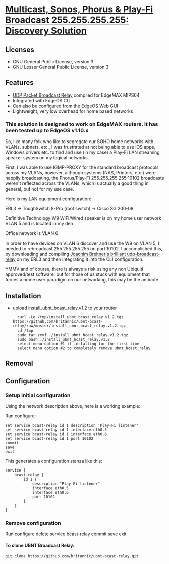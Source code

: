 # [Multicast, Sonos, Phorus & Play-Fi Broadcast 255.255.255.255:<port> Discovery Solution](https://community.ubnt.com/t5/EdgeMAX/Multicast-Sonos-Phorus-amp-Play-Fi-Broadcast-255-255-255-255-lt/td-p/1259616)

## Licenses

* GNU General Public License, version 3
* GNU Lesser General Public License, version 3

## Features

* [UDP Packet Broadcast Relay](http://www.joachim-breitner.de/udp-broadcast-relay/) compiled for EdgeMAX MIPS64
* Integrated with EdgeOS CLI
* Can also be configured from the EdgeOS Web GUI
* Lightweight, very low overhead for home based networks

### This solution is designed to work on EdgeMAX routers. It has been tested up to EdgeOS v1.10.x

So, like many folk who like to segregate our SOHO home networks with VLANs, subnets, etc., I was frustrated at not being able to use iOS apps, Windows drivers etc. to find and use (in my case) a Play-Fi LAN streaming speaker system on my logical networks.

First, I was able to use IGMP-PROXY for the standard broadcast protocols across my VLANs, however, although systems (NAS, Printers, etc.) were happily broadcasting, the Phorus/Play-Fi 255.255.255.255:10102 broadcasts weren't reflected across the VLANs, which is actually a good thing in general, but not for my use case.

Here is my LAN equipment configuration:

ERL3 -> ToughSwitch 8-Pro (root switch) -> Cisco SG 200-08

Definitive Technology W9 WiFi/Wired speaker is on my home user network VLAN 5 and is located in my den

Office network is VLAN 6

In order to have devices on VLAN 6 discover and use the W9 on VLAN 5, I needed to rebroadcast 255.255.255.255 on port 10102. I accomplished this, by downloading and compiling [Joachim Breitner's brilliant udp-broadcast-relay](http://www.joachim-breitner.de/udp-broadcast-relay/) on my ERL3 and then integrating it into the CLI configuration.

YMMV and of course, there is always a risk using any non Ubiquiti approved/test software, but for those of us stuck with equipment that forces a home user paradigm on our networking, this may be the antidote.

## Installation

* upload install_ubnt_bcast_relay.v1.2 to your router

        curl -Lo /tmp/install_ubnt_bcast_relay.v1.2.tgz https://github.com/britannic/ubnt-bcast-relay/raw/master/install_ubnt_bcast_relay.v1.2.tgz 
        cd /tmp
        sudo tar zxvf ./install_ubnt_bcast_relay.v1.2.tgz
        sudo bash ./install_ubnt_bcast_relay.v1.2
        select menu option #1 if installing for the first time
        select menu option #2 to completely remove ubnt_bcast_relay

## Removal

## Configuration

### Setup initial configuration

Using the network description above, here is a working example:

Run configure:

    set service bcast-relay id 1 description 'Play-Fi listener'
    set service bcast-relay id 1 interface eth0.5
    set service bcast-relay id 1 interface eth0.6
    set service bcast-relay id 1 port 10102
    commit
    save
    exit


This generates a configuration stanza like this:

    service {
        bcast-relay {
            id 1 {
                description "Play-Fi listener"
                interface eth0.5
                interface eth0.6
                port 10102
            }
        }
    }

### Remove configuration

Run configure
    delete service bcast-relay
    commit
    save
    exit

#### To clone UBNT Broadcast Relay:

    git clone https://github.com/britannic/ubnt-bcast-relay.git
